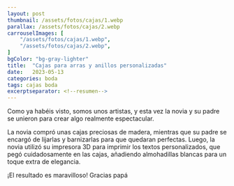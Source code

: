 ```yaml
---
layout: post
thumbnail: /assets/fotos/cajas/1.webp
parallax: /assets/fotos/cajas/2.webp
carrouselImages: [
	"/assets/fotos/cajas/1.webp",
	"/assets/fotos/cajas/2.webp",
]
bgColor: "bg-gray-lighter"
title:  "Cajas para arras y anillos personalizadas"
date:   2023-05-13
categories: boda
tags: cajas boda
excerptseparator: <!--resumen-->
---
```


Como ya habéis visto, somos unos artistas, y esta vez la novia y su padre se unieron para crear algo realmente espectacular.

La novia compró unas cajas preciosas de madera, mientras que su padre se encargó de lijarlas y barnizarlas para que quedaran perfectas. Luego, la novia utilizó su impresora 3D para imprimir los textos personalizados, que pegó cuidadosamente en las cajas, añadiendo almohadillas blancas para un toque extra de elegancia.

¡El resultado es maravilloso! Gracias papá
